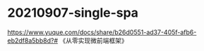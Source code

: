 # 20210907-single-spa


https://www.yuque.com/docs/share/b26d0551-ad37-405f-afb6-eb2df8a5bb8d?# 《从零实现微前端框架》
